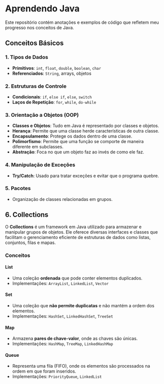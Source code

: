 # Aprendendo Java

Este repositório contém anotações e exemplos de código que refletem meu progresso nos conceitos de Java.

## Conceitos Básicos

### 1. Tipos de Dados
- **Primitivos**: `int`, `float`, `double`, `boolean`, `char`
- **Referenciados**: `String`, arrays, objetos

### 2. Estruturas de Controle
- **Condicionais**: `if`, `else if`, `else`, `switch`
- **Laços de Repetição**: `for`, `while`, `do-while`

### 3. Orientação a Objetos (OOP)
- **Classes e Objetos**: Tudo em Java é representado por classes e objetos.
- **Herança**: Permite que uma classe herde características de outra classe.
- **Encapsulamento**: Protege os dados dentro de uma classe.
- **Polimorfismo**: Permite que uma função se comporte de maneira diferente em subclasses.
- **Abstração**: Foca no que um objeto faz ao invés de como ele faz.

### 4. Manipulação de Exceções
- **Try/Catch**: Usado para tratar exceções e evitar que o programa quebre.

### 5. Pacotes
- Organização de classes relacionadas em grupos.

## 6. Collections

O **Collections** é um framework em Java utilizado para armazenar e manipular grupos de objetos. Ele oferece diversas interfaces e classes que facilitam o gerenciamento eficiente de estruturas de dados como listas, conjuntos, filas e mapas.

### Conceitos

#### List
- Uma coleção **ordenada** que pode conter elementos duplicados.
- Implementações: `ArrayList`, `LinkedList`, `Vector`

#### Set
- Uma coleção que **não permite duplicatas** e não mantém a ordem dos elementos.
- Implementações: `HashSet`, `LinkedHashSet`, `TreeSet`

#### Map
- Armazena **pares de chave-valor**, onde as chaves são únicas.
- Implementações: `HashMap`, `TreeMap`, `LinkedHashMap`

#### Queue
- Representa uma fila (FIFO), onde os elementos são processados na ordem em que foram inseridos.
- Implementações: `PriorityQueue`, `LinkedList`
